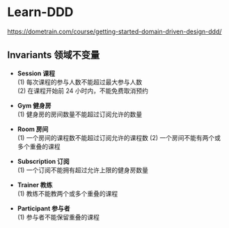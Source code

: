 # Learn-DDD
https://dometrain.com/course/getting-started-domain-driven-design-ddd/

## Invariants 领域不变量
* **Session 课程**  
  (1) 每次课程的参与人数不能超过最大参与人数  
  (2) 在课程开始前 24 小时内，不能免费取消预约


* **Gym 健身房**  
  (1) 健身房的房间数量不能超过订阅允许的数量


* **Room 房间**  
  (1) 一个房间的课程数不能超过订阅允许的课程数
  (2) 一个房间不能有两个或多个重叠的课程


* **Subscription 订阅**  
  (1) 一个订阅不能拥有超过允许上限的健身房数量


* **Trainer 教练**  
  (1) 教练不能教两个或多个重叠的课程


* **Participant 参与者**  
  (1) 参与者不能保留重叠的课程